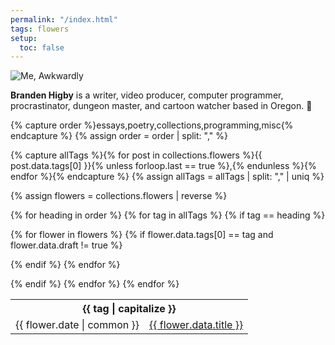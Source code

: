 ```yaml
---
permalink: "/index.html"
tags: flowers
setup:
  toc: false
---
```


<div class="who">

![Me, Awkwardly](/img/headshot.webp)

**Branden Higby** is a writer, video producer, computer programmer, procrastinator, dungeon master, and cartoon watcher based in Oregon. 💜

</div>

{% capture order %}essays,poetry,collections,programming,misc{% endcapture %}
{% assign order = order | split: "," %}

{% capture allTags %}{% for post in collections.flowers %}{{ post.data.tags[0] }}{% unless forloop.last == true %},{% endunless %}{% endfor %}{% endcapture %}
{% assign allTags = allTags | split: "," | uniq %}

{% assign flowers = collections.flowers | reverse %}

<nav>
<table>

{% for heading in order %}
{% for tag in allTags %}
{% if tag == heading %}
<tbody>
<tr>
<th colspan="2">
  {{ tag | capitalize }}
</th>
</tr>
  {% for flower in flowers %}
  {% if flower.data.tags[0] == tag and flower.data.draft != true %}
  <tr>
  <td>
    <time>{{ flower.date | common }}</time>
  </td>
  <td>
    <a href="{{ flower.url }}" {% unless flower.data.stylesheet != "main" %}class="internal"{% endunless %}>{{ flower.data.title }}</a>
  </td></tr>

  {% endif %}
  {% endfor %}
</tbody>
{% endif %}
{% endfor %}
{% endfor %}
</table>
</nav>
